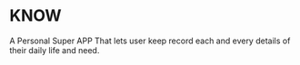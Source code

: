 # KNOW
A Personal Super APP That lets user keep record each and every details of their daily life and need.
